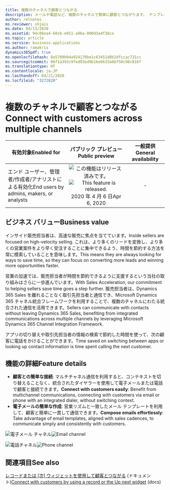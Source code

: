 ```yaml
---
title: 複数のチャネルで顧客とつながる
description: メールや電話など、複数のチャネルで簡単に顧客とつながります。 テンプレートを使用してメールを簡単に作成します。
author: relnotes
ms.reviewer: shjais
ms.date: 04/13/2020
ms.assetid: 94c06ea4-60cb-e911-a96a-000d3a4f36ce
ms.topic: article
ms.service: business-applications
ms.author: ramakris
dynamics365pdf: true
ms.openlocfilehash: 8a5709b94a924170be1c63451d0b2dfccac731cc
ms.sourcegitcommit: 06f1a393c9fed93ed9b16e6615a8bf50c98c816f
ms.translationtype: HT
ms.contentlocale: ja-JP
ms.lasthandoff: 04/21/2020
ms.locfileid: "3272820"
---
```

# <a name="connect-with-customers-across-multiple-channels"></a><span data-ttu-id="613f9-104">複数のチャネルで顧客とつながる</span><span class="sxs-lookup"><span data-stu-id="613f9-104">Connect with customers across multiple channels</span></span>


| <span data-ttu-id="613f9-105">有効対象</span><span class="sxs-lookup"><span data-stu-id="613f9-105">Enabled for</span></span>    |  <span data-ttu-id="613f9-106">パブリック プレビュー</span><span class="sxs-lookup"><span data-stu-id="613f9-106">Public preview</span></span> | <span data-ttu-id="613f9-107">一般提供</span><span class="sxs-lookup"><span data-stu-id="613f9-107">General availability</span></span> | 
| ---------- | :----------: |:----------: |
|<span data-ttu-id="613f9-108">エンド ユーザー、管理者/作成者/アナリストによる有効化</span><span class="sxs-lookup"><span data-stu-id="613f9-108">End users by admins, makers, or analysts</span></span>|<span data-ttu-id="613f9-109">![この機能はリリース済みです。](/dynamics365-release-plan/media/green-checkmark.png "この機能はリリース済みです。")</span><span class="sxs-lookup"><span data-stu-id="613f9-109">![This feature is released.](/dynamics365-release-plan/media/green-checkmark.png "This feature is released.")</span></span> <span data-ttu-id="613f9-110">2020 年 4 月 6 日</span><span class="sxs-lookup"><span data-stu-id="613f9-110">Apr 6, 2020</span></span>| -|


## <a name="business-value"></a><span data-ttu-id="613f9-111">ビジネス バリュー</span><span class="sxs-lookup"><span data-stu-id="613f9-111">Business value</span></span>
<!-- bv start -->
<span data-ttu-id="613f9-112">インサイド販売担当者は、高速な販売に焦点を当てています。</span><span class="sxs-lookup"><span data-stu-id="613f9-112">Inside sellers are focused on high-velocity selling.</span></span> <span data-ttu-id="613f9-113">これは、より多くのリードを変換し、より多くの営業案件をより早く受注することに集中できるよう、時間を節約する方法を常に模索していることを意味します。</span><span class="sxs-lookup"><span data-stu-id="613f9-113">This means they are always looking for ways to save time, so they can focus on converting more leads and winning more opportunities faster.</span></span>

<span data-ttu-id="613f9-114">営業の加速では、販売担当者が時間を節約できるように支援するという当社の取り組みはさらに一歩進んでいます。</span><span class="sxs-lookup"><span data-stu-id="613f9-114">With Sales Acceleration, our commitment to helping sellers save time goes a step further.</span></span> <span data-ttu-id="613f9-115">販売担当者は、Dynamics 365 Sales を離れることなく取引先担当者と通信でき、Microsoft Dynamics 365 チャネル統合フレームワークを利用することで、複数のチャネルにわたる統合された通信を活用できます。</span><span class="sxs-lookup"><span data-stu-id="613f9-115">Sellers can communicate with contacts without leaving Dynamics 365 Sales, benefiting from integrated communications across multiple channels by leveraging Microsoft Dynamics 365 Channel Integration Framework.</span></span>

<span data-ttu-id="613f9-116">アプリの切り替えや取引先担当者の情報の検索で節約した時間を使って、次の顧客に電話をかけることができます。</span><span class="sxs-lookup"><span data-stu-id="613f9-116">Time saved on switching between apps or looking up contact information is time spent calling the next customer.</span></span>
<!-- bv end -->



## <a name="feature-details"></a><span data-ttu-id="613f9-117">機能の詳細</span><span class="sxs-lookup"><span data-stu-id="613f9-117">Feature details</span></span>
<!--feature detail start -->
- <span data-ttu-id="613f9-118">**顧客との簡単な接続**: マルチチャネル通信を利用すると、コンテキストを切り替えることなく、統合されたダイヤラーを使用して電子メールまたは電話で顧客と接続できます。</span><span class="sxs-lookup"><span data-stu-id="613f9-118">**Connect with customers easily**: Benefit from multichannel communications, connecting with customers via email or phone with an integrated dialer, without switching context.</span></span>
- <span data-ttu-id="613f9-119">**電子メールの簡単な作成**: 営業リズムと一致したメール テンプレートを利用して、顧客と簡単に一貫して通信できます。</span><span class="sxs-lookup"><span data-stu-id="613f9-119">**Compose emails effortlessly**: Take advantage of email templates, aligned with sales cadences, to communicate simply and consistently with customers.</span></span>
<!--feature detail end -->

<span data-ttu-id="613f9-120">![電子メール チャネル](media/contextualemail01.png "電子メール チャネル")</span><span class="sxs-lookup"><span data-stu-id="613f9-120">![Email channel](media/contextualemail01.png "Email channel")</span></span>
<!-- Picture 1 -->
<span data-ttu-id="613f9-121">![電話チャネル](media/softphone01.png "電話チャネル")</span><span class="sxs-lookup"><span data-stu-id="613f9-121">![Phone channel](media/softphone01.png "Phone channel")</span></span>
<!-- Picture 2 -->









## <a name="see-also"></a><span data-ttu-id="613f9-122">関連項目</span><span class="sxs-lookup"><span data-stu-id="613f9-122">See also</span></span>

<!--docs start-->
<span data-ttu-id="613f9-123">[レコードまたは [次] ウィジェットを使用して顧客とつながる](https://docs.microsoft.com/dynamics365/ai/sales/connect-with-customers) (ドキュメント)</span><span class="sxs-lookup"><span data-stu-id="613f9-123">[Connect with customers by using a record or the Up next widget](https://docs.microsoft.com/dynamics365/ai/sales/connect-with-customers) (docs)</span></span>
<!--docs end-->
